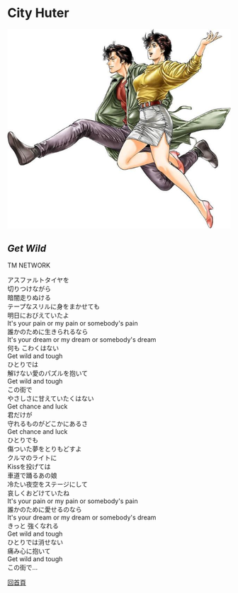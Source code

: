 # City Huter  

![City Hunter原作圖](img/ch.jpg)

## *Get Wild*  
TM NETWORK  

アスファルトタイヤを  
切りつけながら  
暗闇走りぬける  
テープなスリルに身をまかせても  
明日におびえていたよ  
It's your pain or my pain or somebody's pain  
誰かのために生きられるなら  
It's your dream or my dream or somebody's dream  
何も こわくはない  
Get wild and tough  
ひとりでは  
解けない愛のパズルを抱いて  
Get wild and tough  
この街で  
やさしさに甘えていたくはない  
Get chance and luck  
君だけが  
守れるものがどこかにあるさ  
Get chance and luck  
ひとりでも  
傷ついた夢をとりもどすよ  
クルマのライトに  
Kissを投げては  
車道で踊るあの娘  
冷たい夜空をステージにして  
哀しくおどけていたね  
It's your pain or my pain or somebody's pain  
誰かのために愛せるのなら  
It's your dream or my dream or somebody's dream  
きっと 強くなれる  
Get wild and tough  
ひとりでは消せない  
痛み心に抱いて  
Get wild and tough  
この街で…  
  
[回首頁](https://luifee.github.io/hwnv/)